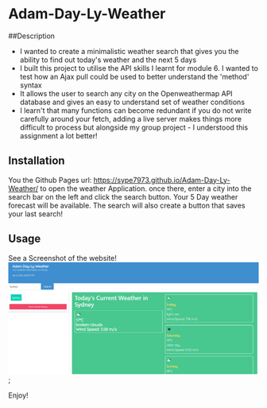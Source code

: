 # Adam-Day-Ly-Weather
##Description


- I wanted to create a minimalistic weather search that gives you the ability to find out today's weather and the next 5 days
- I built this project to utilise the API skills I learnt for module 6.  I wanted to test how an Ajax pull could be used to better understand the 'method' syntax
- It allows the user to search any city on the Openweathermap API database and gives an easy to understand set of weather conditions 
- I learn't that many functions can become redundant if you do not write carefully around your fetch, adding a live server makes things more difficult to process but alongside my group project - I understood this assignment a lot better!


## Installation

You the Github Pages url: https://sype7973.github.io/Adam-Day-Ly-Weather/ to open the weather Application. once there, enter a city into the search bar on the left and click the search button. Your 5 Day weather forecast will be available. The search will also create a button that saves your last search!

## Usage


See a Screenshot of the website!
![Day-ly weather screenshot](/assets/img/screenshot.PNG);


Enjoy!
